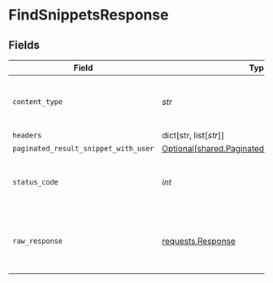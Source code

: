 # FindSnippetsResponse


## Fields

| Field                                                                                                    | Type                                                                                                     | Required                                                                                                 | Description                                                                                              |
| -------------------------------------------------------------------------------------------------------- | -------------------------------------------------------------------------------------------------------- | -------------------------------------------------------------------------------------------------------- | -------------------------------------------------------------------------------------------------------- |
| `content_type`                                                                                           | *str*                                                                                                    | :heavy_check_mark:                                                                                       | HTTP response content type for this operation                                                            |
| `headers`                                                                                                | dict[str, list[*str*]]                                                                                   | :heavy_minus_sign:                                                                                       | N/A                                                                                                      |
| `paginated_result_snippet_with_user`                                                                     | [Optional[shared.PaginatedResultSnippetWithUser]](../../models/shared/paginatedresultsnippetwithuser.md) | :heavy_minus_sign:                                                                                       | N/A                                                                                                      |
| `status_code`                                                                                            | *int*                                                                                                    | :heavy_check_mark:                                                                                       | HTTP response status code for this operation                                                             |
| `raw_response`                                                                                           | [requests.Response](https://requests.readthedocs.io/en/latest/api/#requests.Response)                    | :heavy_minus_sign:                                                                                       | Raw HTTP response; suitable for custom response parsing                                                  |